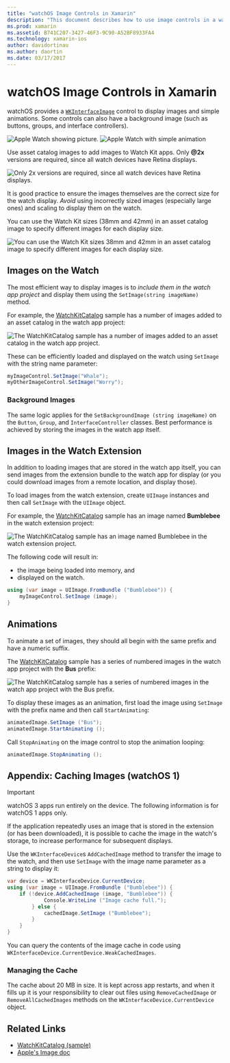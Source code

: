 ```yaml
---
title: "watchOS Image Controls in Xamarin"
description: "This document describes how to use image controls in a watchOS application built with Xamarin. It discusses the WKInterfaceImage control, the SetImage method, adding images to a watch extension, animations, and more."
ms.prod: xamarin
ms.assetid: B741C207-3427-46F3-9C90-A52BF8933FA4
ms.technology: xamarin-ios
author: davidortinau
ms.author: daortin
ms.date: 03/17/2017
---
```


# watchOS Image Controls in Xamarin

watchOS provides a [`WKInterfaceImage`](xref:WatchKit.WKInterfaceImage) control to display
  images and simple animations. Some controls
  can also have a background image (such as
  buttons, groups, and interface controllers).

![Apple Watch showing picture.](image-images/image-walkway.png) ![Apple Watch with simple animation](image-images/image-animation.png)
<!-- watch image courtesy of http://infinitapps.com/bezel/ -->

Use asset catalog images to add images to Watch Kit apps.
  Only **@2x** versions are required, since all watch devices
  have Retina displays.

![Only 2x versions are required, since all watch devices have Retina displays.](image-images/asset-universal-sml.png)

It is good practice to ensure the images themselves
  are the correct size for the watch display. *Avoid*
  using incorrectly sized images (especially large ones)
  and scaling to display them on the watch.

You can use the Watch Kit sizes (38mm and 42mm) in an asset
  catalog image to specify different images for each display
  size.

![You can use the Watch Kit sizes 38mm and 42mm in an asset catalog image to specify different images for each display size.](image-images/asset-watch-sml.png)

## Images on the Watch

The most efficient way to display images is to
  *include them in the watch app project* and
  display them using the `SetImage(string imageName)`
  method.

For example, the [WatchKitCatalog](/samples/xamarin/ios-samples/watchos-watchkitcatalog/) sample
  has a number of images added to an asset catalog in the watch app project:

![The WatchKitCatalog sample has a number of images added to an asset catalog in the watch app project.](image-images/asset-whale-sml.png)

These can be efficiently loaded and displayed
  on the watch using `SetImage` with the string
  name parameter:

```csharp
myImageControl.SetImage("Whale");
myOtherImageControl.SetImage("Worry");
```

### Background Images

The same logic applies for the `SetBackgroundImage (string imageName)`
  on the `Button`, `Group`, and `InterfaceController` classes. Best
  performance is achieved by storing the images in the watch app itself.

## Images in the Watch Extension

In addition to loading images that are stored in the watch
  app itself, you can send images from the extension bundle
  to the watch app for display (or you could
  download images from a remote location, and display those).

To load images from the watch extension, create
  `UIImage` instances and then call `SetImage` with
  the `UIImage` object.

For example, the [WatchKitCatalog](/samples/xamarin/ios-samples/watchos-watchkitcatalog) sample
  has an image named **Bumblebee** in the watch extension project:

![The WatchKitCatalog sample has an image named Bumblebee in the watch extension project.](image-images/asset-bumblebee-sml.png)

The following code will result in:

- the image being loaded into memory, and
- displayed on the watch.

```csharp
using (var image = UIImage.FromBundle ("Bumblebee")) {
    myImageControl.SetImage (image);
}
```

## Animations

To animate a set of images, they should all begin
  with the same prefix and have a numeric suffix.

The [WatchKitCatalog](/samples/xamarin/ios-samples/watchos-watchkitcatalog) sample
  has a series of numbered images in the watch app project
  with the **Bus** prefix:

![The WatchKitCatalog sample has a series of numbered images in the watch app project with the Bus prefix.](image-images/asset-bus-animation-sml.png)

To display these images as an animation, first load the
  image using `SetImage` with the prefix name and
  then call `StartAnimating`:

```csharp
animatedImage.SetImage ("Bus");
animatedImage.StartAnimating ();
```

Call `StopAnimating` on the image control to
  stop the animation looping:

```csharp
animatedImage.StopAnimating ();
```

<a name="cache"></a>

## Appendix: Caching Images (watchOS 1)

> [!IMPORTANT]
> watchOS 3 apps run entirely on the device. The following
> information is for watchOS 1 apps only.

If the application repeatedly uses an image that is
  stored in the extension (or has been downloaded),
  it is possible to cache the image in the watch's
  storage, to increase performance for subsequent
  displays.

Use the `WKInterfaceDevice`s `AddCachedImage` method
  to transfer the image to the watch, and then use
  `SetImage` with the image name parameter as a string
  to display it:

```csharp
var device = WKInterfaceDevice.CurrentDevice;
using (var image = UIImage.FromBundle ("Bumblebee")) {
    if (!device.AddCachedImage (image, "Bumblebee")) {
            Console.WriteLine ("Image cache full.");
        } else {
            cachedImage.SetImage ("Bumblebee");
        }
    }
}
```

You can query the contents of the image cache in
  code using `WKInterfaceDevice.CurrentDevice.WeakCachedImages`.

### Managing the Cache

The cache about 20 MB in size. It is kept across app restarts,
  and when it fills up it is your responsibility to clear out
  files using `RemoveCachedImage` or `RemoveAllCachedImages`
  methods on the `WKInterfaceDevice.CurrentDevice` object.

## Related Links

- [WatchKitCatalog (sample)](/samples/xamarin/ios-samples/watchos-watchkitcatalog)
- [Apple's Image doc](https://developer.apple.com/documentation/watchkit/wkinterfaceimage)